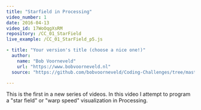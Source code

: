 ```yaml
---
title: "Starfield in Processing"
video_number: 1
date: 2016-04-13
video_id: 17WoOqgXsRM
repository: /CC_01_StarField
live_example: /CC_01_StarField_p5.js

- title: "Your version's title (choose a nice one!)"
  author:
    name: "Bob Voorneveld"
    url: "https://www.bobvoorneveld.nl"
  source: "https://github.com/bobvoorneveld/Coding-Challenges/tree/master/CC001-Starfield"

---
```


This is the first in a new series of videos.  In this video I attempt to program a "star field" or "warp speed" visualization in Processing.  


